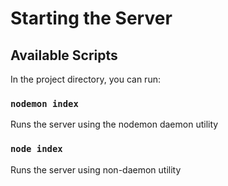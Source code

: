 # Starting the Server

## Available Scripts

In the project directory, you can run:

### `nodemon index`

Runs the server using the nodemon daemon utility

### `node index`

Runs the server using non-daemon utility
